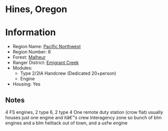 
Hines, Oregon
=============
  
# Information  
* Region Name: [Pacific Northwest]()  
* Region Number: 6  
* Forest: [Malheur](http://www.fs.usda.gov/malheur)  
* Ranger District: [Emigrant Creek]()  
* Modules:  
  - Type 2/2IA Handcrew (Dedicated 20+person)  
  - Engine  
* Housing: Yes  
  
## Notes

4 FS engines, 2 type 6, 2 type 4
One remote duty station (crow flat) usually houses just one engine and itâ€™s crew 
Interagency zone so bunch of blm engines and a blm helitack out of town, and a usfw engine